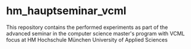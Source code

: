 # hm_hauptseminar_vcml
This repository contains the performed experiments as part of the advanced seminar in the computer science master's program with VCML focus at HM Hochschule München University of Applied Sciences
